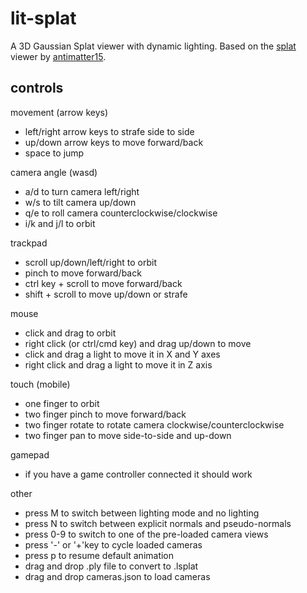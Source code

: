 # lit-splat

A 3D Gaussian Splat viewer with dynamic lighting. Based on the [splat](https://github.com/antimatter15/splat) viewer by [antimatter15](https://github.com/antimatter15).

## controls

movement (arrow keys)
- left/right arrow keys to strafe side to side
- up/down arrow keys to move forward/back
- space to jump

camera angle (wasd)
- a/d to turn camera left/right
- w/s to tilt camera up/down
- q/e to roll camera counterclockwise/clockwise
- i/k and j/l to orbit

trackpad
- scroll up/down/left/right to orbit
- pinch to move forward/back
- ctrl key + scroll to move forward/back
- shift + scroll to move up/down or strafe

mouse
- click and drag to orbit
- right click (or ctrl/cmd key) and drag up/down to move
- click and drag a light to move it in X and Y axes
- right click and drag a light to move it in Z axis

touch (mobile)
- one finger to orbit
- two finger pinch to move forward/back
- two finger rotate to rotate camera clockwise/counterclockwise
- two finger pan to move side-to-side and up-down

gamepad
- if you have a game controller connected it should work

other
- press M to switch between lighting mode and no lighting
- press N to switch between explicit normals and pseudo-normals
- press 0-9 to switch to one of the pre-loaded camera views
- press '-' or '+'key to cycle loaded cameras
- press p to resume default animation
- drag and drop .ply file to convert to .lsplat
- drag and drop cameras.json to load cameras